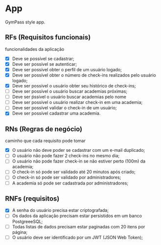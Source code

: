 # App

GymPass style app.

## RFs (Requisitos funcionais)

funcionalidades da aplicação

- [x] Deve se possível se cadastrar;
- [x] Deve ser possível se autenticar;
- [x] Deve ser possível obter o perfil de um usuário logado;
- [x] Deve ser possível obter o número de check-ins realizados pelo usuário logado;
- [x] Deve ser possível o usuário obter seu histórico de check-ins;
- [ ] Deve ser possível o usuário buscar academias próximas;
- [ ] Deve ser ṕssível o usuário buscar  academias pelo nome
- [ ] Deve ser possível o usuário realizar check-in em uma academia;
- [ ] Deve ser possível validar o check-in de um usuário;
- [x] Deve ser possível cadastrar uma academia.

## RNs (Regras de negócio)

caminho que cada requisito pode tomar

- [x] O usuário não deve poder se cadastrar com um e-mail duplicado;
- [ ] O usuário não pode fazer 2 check-ins no mesmo dia;
- [ ] O usuário não pode fazer check-in se não estiver perto (100m) da academia;
- [ ] O check-in só pode ser validado até 20 minutos após criado;
- [ ] O check-in só pode ser validado por administradores;
- [ ] A academia só pode ser cadastrada por administradores;

## RNFs (requisitos)

- [x] A senha do usuário precisa estar criptografada;
- [ ] Os dados da aplicação precisam estar persistidos em um banco PostgreeeSQL;
- [ ] Todas listas de dados precisam estar paginadas com 20 itens por página;
- [ ] O usuário deve ser identificado por um JWT (JSON Web Token);
